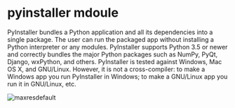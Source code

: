 # pyinstaller mdoule
PyInstaller bundles a Python application and all its dependencies into a single package. The user can run the packaged app without installing a Python interpreter or any modules. PyInstaller supports Python 3.5 or newer and correctly bundles the major Python packages such as NumPy, PyQt, Django, wxPython, and others.
PyInstaller is tested against Windows, Mac OS X, and GNU/Linux. However, it is not a cross-compiler: to make a Windows app you run PyInstaller in Windows; to make a GNU/Linux app you run it in GNU/Linux, etc.

![maxresdefault](https://user-images.githubusercontent.com/68494604/94108026-2f2ac580-fe5c-11ea-9f3a-bff13deb9616.jpg)

